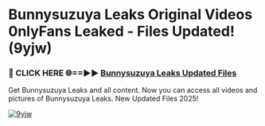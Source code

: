 # Bunnysuzuya Leaks Original Videos 0nlyFans Leaked - Files Updated! (9yjw)

<h3>🔴 CLICK HERE 🌐==►► <a href="https://tinyurl.com/2wckxsce" rel="nofollow">Bunnysuzuya Leaks Updated Files</a></h3>

Get Bunnysuzuya Leaks and all content. Now you can access all videos and pictures of Bunnysuzuya Leaks. New Updated Files 2025!

[![9yjw](https://i.imgur.com/AFduVYN.gif)](https://tinyurl.com/2wckxsce)
